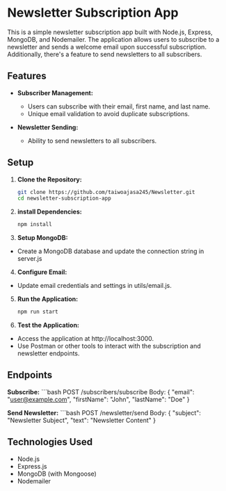 # Newsletter Subscription App

This is a simple newsletter subscription app built with Node.js, Express, MongoDB, and Nodemailer. The application allows users to subscribe to a newsletter and sends a welcome email upon successful subscription. Additionally, there's a feature to send newsletters to all subscribers.

## Features

- **Subscriber Management:**
  - Users can subscribe with their email, first name, and last name.
  - Unique email validation to avoid duplicate subscriptions.

- **Newsletter Sending:**
  - Ability to send newsletters to all subscribers.

## Setup

1. **Clone the Repository:**
   ```bash
   git clone https://github.com/taiwoajasa245/Newsletter.git
   cd newsletter-subscription-app

2. **install Dependencies:**
   ```bash
   npm install  

3. **Setup MongoDB:**
- Create a MongoDB database and update the connection string in server.js

4. **Configure Email:**

- Update email credentials and settings in utils/email.js.

5. **Run the Application:**
   ```bash
   npm run start  

6. **Test the Application:**
- Access the application at http://localhost:3000.
- Use Postman or other tools to interact with the subscription and newsletter endpoints.




## Endpoints

**Subscribe:**
    ```bash
    POST /subscribers/subscribe
    Body: { "email": "user@example.com", "firstName": "John", "lastName": "Doe" }

**Send Newsletter:**
    ```bash
    POST /newsletter/send
    Body: { "subject": "Newsletter Subject", "text": "Newsletter Content" }
    

## Technologies Used

- Node.js
- Express.js
- MongoDB (with Mongoose)
- Nodemailer


